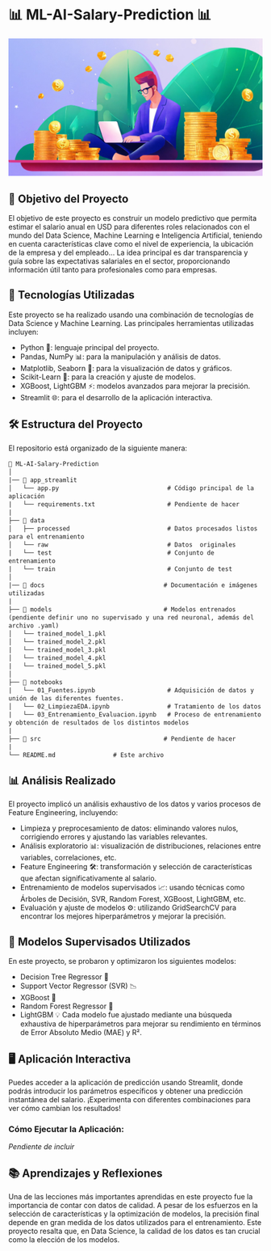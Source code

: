 # 📊 ML-AI-Salary-Prediction 📊 

![logos](./docs/header.jpg)



## 🎯 Objetivo del Proyecto
El objetivo de este proyecto es construir un modelo predictivo que permita estimar el salario anual en USD para diferentes roles relacionados con el mundo del Data Science, Machine Learning e Inteligencia Artificial, teniendo en cuenta características clave como el nivel de experiencia, la ubicación de la empresa y del empleado... La idea principal es dar transparencia y guía sobre las expectativas salariales en el sector, proporcionando información útil tanto para profesionales como para empresas.

## 🚀 Tecnologías Utilizadas
Este proyecto se ha realizado usando una combinación de tecnologías de Data Science y Machine Learning. Las principales herramientas utilizadas incluyen:

- Python 🐍: lenguaje principal del proyecto.
- Pandas, NumPy 📊: para la manipulación y análisis de datos.
- Matplotlib, Seaborn 🎨: para la visualización de datos y gráficos.
- Scikit-Learn 📘: para la creación y ajuste de modelos.
- XGBoost, LightGBM ⚡: modelos avanzados para mejorar la precisión.
- Streamlit 🌐: para el desarrollo de la aplicación interactiva.

## 🛠️ Estructura del Proyecto
El repositorio está organizado de la siguiente manera:

```
📂 ML-AI-Salary-Prediction
│
|── 📁 app_streamlit    
│   └── app.py                              # Código principal de la aplicación
|   └── requirements.txt                    # Pendiente de hacer
|
├── 📁 data                 
│   ├── processed                           # Datos procesados listos para el entrenamiento
│   └── raw                                 # Datos  originales
|   └── test                                # Conjunto de entrenamiento
|   └── train                               # Conjunto de test
│
|── 📁 docs                                 # Documentación e imágenes utilizadas          
|
├── 📁 models                               # Modelos entrenados (pendiente definir uno no supervisado y una red neuronal, además del archivo .yaml)
│   └── trained_model_1.pkl   
│   └── trained_model_2.pkl   
|   └── trained_model_3.pkl
│   └── trained_model_4.pkl
|   └── trained_model_5.pkl
│
├── 📁 notebooks  
|   └── 01_Fuentes.ipynb                    # Adquisición de datos y unión de las diferentes fuentes.
│   └── 02_LimpiezaEDA.ipynb                # Tratamiento de los datos
|   └── 03_Entrenamiento_Evaluacion.ipynb   # Proceso de entrenamiento y obtención de resultados de los distintos modelos
|
├── 📁 src                                  # Pendiente de hacer
|
└── README.md                # Este archivo
```

## 📊 Análisis Realizado
El proyecto implicó un análisis exhaustivo de los datos y varios procesos de Feature Engineering, incluyendo:

- Limpieza y preprocesamiento de datos: eliminando valores nulos, corrigiendo errores y ajustando las variables relevantes.
- Análisis exploratorio 📊: visualización de distribuciones, relaciones entre variables, correlaciones, etc.
- Feature Engineering 🛠️: transformación y selección de características que afectan significativamente al salario.
- Entrenamiento de modelos supervisados 📈: usando técnicas como Árboles de Decisión, SVR, Random Forest, XGBoost, LightGBM, etc.
- Evaluación y ajuste de modelos ⚙️: utilizando GridSearchCV para encontrar los mejores hiperparámetros y mejorar la precisión.

## 🧠 Modelos Supervisados Utilizados
En este proyecto, se probaron y optimizaron los siguientes modelos:

- Decision Tree Regressor 🌳
- Support Vector Regressor (SVR) 📉
- XGBoost 🚀
- Random Forest Regressor 🌲
- LightGBM 💡
Cada modelo fue ajustado mediante una búsqueda exhaustiva de hiperparámetros para mejorar su rendimiento en términos de Error Absoluto Medio (MAE) y R².

## 🖥️ Aplicación Interactiva
Puedes acceder a la aplicación de predicción usando Streamlit, donde podrás introducir los parámetros específicos y obtener una predicción instantánea del salario. ¡Experimenta con diferentes combinaciones para ver cómo cambian los resultados!

### Cómo Ejecutar la Aplicación:
*Pendiente de incluir*

## 📚 Aprendizajes y Reflexiones
Una de las lecciones más importantes aprendidas en este proyecto fue la importancia de contar con datos de calidad. A pesar de los esfuerzos en la selección de características y la optimización de modelos, la precisión final depende en gran medida de los datos utilizados para el entrenamiento. Este proyecto resalta que, en Data Science, la calidad de los datos es tan crucial como la elección de los modelos.
